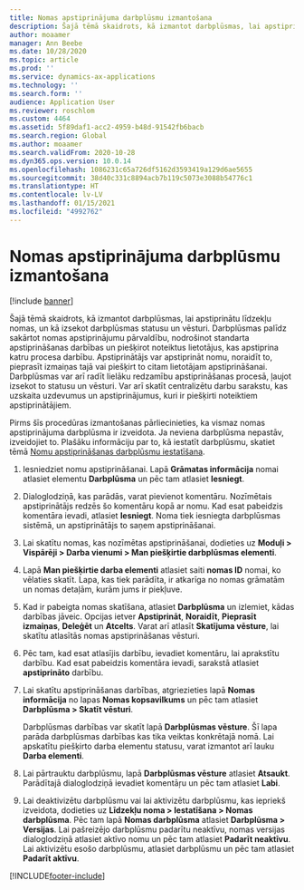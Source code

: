 ```yaml
---
title: Nomas apstiprinājuma darbplūsmu izmantošana
description: Šajā tēmā skaidrots, kā izmantot darbplūsmas, lai apstiprinātu līdzekļu nomas, un kā izsekot darbplūsmas statusu un vēsturi.
author: moaamer
manager: Ann Beebe
ms.date: 10/28/2020
ms.topic: article
ms.prod: ''
ms.service: dynamics-ax-applications
ms.technology: ''
ms.search.form: ''
audience: Application User
ms.reviewer: roschlom
ms.custom: 4464
ms.assetid: 5f89daf1-acc2-4959-b48d-91542fb6bacb
ms.search.region: Global
ms.author: moaamer
ms.search.validFrom: 2020-10-28
ms.dyn365.ops.version: 10.0.14
ms.openlocfilehash: 1086231c65a726df5162d3593419a129d6ae5655
ms.sourcegitcommit: 38d40c331c8894acb7b119c5073e3088b54776c1
ms.translationtype: HT
ms.contentlocale: lv-LV
ms.lasthandoff: 01/15/2021
ms.locfileid: "4992762"
---
```

# <a name="use-lease-approval-workflows"></a>Nomas apstiprinājuma darbplūsmu izmantošana

[!include [banner](../includes/banner.md)]

Šajā tēmā skaidrots, kā izmantot darbplūsmas, lai apstiprinātu līdzekļu nomas, un kā izsekot darbplūsmas statusu un vēsturi. Darbplūsmas palīdz sakārtot nomas apstiprinājumu pārvaldību, nodrošinot standarta apstiprināšanas darbības un piešķirot noteiktus lietotājus, kas apstiprina katru procesa darbību. Apstiprinātājs var apstiprināt nomu, noraidīt to, pieprasīt izmaiņas tajā vai piešķirt to citam lietotājam apstiprināšanai. Darbplūsmas var arī radīt lielāku redzamību apstiprināšanas procesā, ļaujot izsekot to statusu un vēsturi. Var arī skatīt centralizētu darbu sarakstu, kas uzskaita uzdevumus un apstiprinājumus, kuri ir piešķirti noteiktiem apstiprinātājiem.

Pirms šīs procedūras izmantošanas pārliecinieties, ka vismaz nomas apstiprinājuma darbplūsma ir izveidota. Ja neviena darbplūsma nepastāv, izveidojiet to. Plašāku informāciju par to, kā iestatīt darbplūsmu, skatiet tēmā [Nomu apstiprināšanas darbplūsmu iestatīšana](set-up-lease-wrkflw.md).

1. Iesniedziet nomu apstiprināšanai. Lapā **Grāmatas informācija** nomai atlasiet elementu **Darbplūsma** un pēc tam atlasiet **Iesniegt**.
2. Dialoglodziņā, kas parādās, varat pievienot komentāru. Nozīmētais apstiprinātājs redzēs šo komentāru kopā ar nomu. Kad esat pabeidzis komentāra ievadi, atlasiet **Iesniegt**. Noma tiek iesniegta darbplūsmas sistēmā, un apstiprinātājs to saņem apstiprināšanai.
3. Lai skatītu nomas, kas nozīmētas apstiprināšanai, dodieties uz **Moduļi \> Vispārēji \> Darba vienumi \> Man piešķirtie darbplūsmas elementi**.
4. Lapā **Man piešķirtie darba elementi** atlasiet saiti **nomas ID** nomai, ko vēlaties skatīt. Lapa, kas tiek parādīta, ir atkarīga no nomas grāmatām un nomas detaļām, kurām jums ir piekļuve.
5. Kad ir pabeigta nomas skatīšana, atlasiet **Darbplūsma** un izlemiet, kādas darbības jāveic. Opcijas ietver **Apstiprināt**, **Noraidīt**, **Pieprasīt izmaiņas**, **Deleģēt** un **Atcelts**. Varat arī atlasīt **Skatījuma vēsture**, lai skatītu atlasītās nomas apstiprināšanas vēsturi.
6. Pēc tam, kad esat atlasījis darbību, ievadiet komentāru, lai aprakstītu darbību. Kad esat pabeidzis komentāra ievadi, sarakstā atlasiet **apstiprināto** darbību.
7. Lai skatītu apstiprināšanas darbības, atgriezieties lapā **Nomas informācija** no lapas **Nomas kopsavilkums** un pēc tam atlasiet **Darbplūsma \> Skatīt vēsturi**.

    Darbplūsmas darbības var skatīt lapā **Darbplūsmas vēsture**. Šī lapa parāda darbplūsmas darbības kas tika veiktas konkrētajā nomā. Lai apskatītu piešķirto darba elementu statusu, varat izmantot arī lauku **Darba elementi**.

8. Lai pārtrauktu darbplūsmu, lapā **Darbplūsmas vēsture** atlasiet **Atsaukt**. Parādītajā dialoglodziņā ievadiet komentāŗu un pēc tam atlasiet **Labi**.
9. Lai deaktivizētu darbplūsmu vai lai aktivizētu darbplūsmu, kas iepriekš izveidota, dodieties uz **Līdzekļu noma \> Iestatīšana \> Nomas darbplūsma**. Pēc tam lapā **Nomas darbplūsma** atlasiet **Darbplūsma \> Versijas**. Lai pašreizējo darbplūsmu padarītu neaktīvu, nomas versijas dialoglodziņā atlasiet aktīvo nomu un pēc tam atlasiet **Padarīt neaktīvu**. Lai aktivizētu esošo darbplūsmu, atlasiet darbplūsmu un pēc tam atlasiet **Padarīt aktīvu**.


[!INCLUDE[footer-include](../../includes/footer-banner.md)]